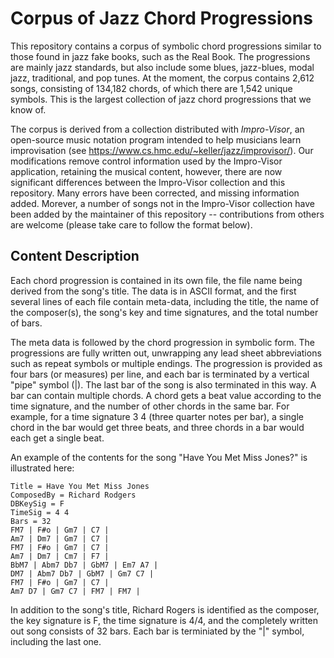 # Corpus of Jazz Chord Progressions
This repository contains a corpus of symbolic chord progressions similar to those found in jazz fake books, such as the Real Book. The progressions are mainly jazz 
standards, but also include some blues, jazz-blues, modal jazz, traditional, and pop tunes. At the moment, the corpus contains 2,612 songs, consisting of 134,182 chords, of 
which there are 1,542 unique symbols.  This is the largest collection of jazz chord progressions that we know of.  

The corpus is derived from a collection distributed with *Impro-Visor*, an open-source music notation program intended to help musicians learn improvisation (see 
https://www.cs.hmc.edu/~keller/jazz/improvisor/). Our modifications remove control information used by the Impro-Visor application, retaining the musical content, 
however, there are now significant differences between the Impro-Visor collection and this repository.  Many errors have been corrected, and missing information added. Morever, a number of songs not in the Impro-Visor collection have been added by the maintainer of this repository -- contributions from others are welcome (please take care to follow the format below).

## Content Description
Each chord progression is contained in its own file, the file name being derived from the song's title.  The data is in ASCII format, and the first several lines of 
each file contain meta-data, including the title, the name of the composer(s), the song's key and time signatures, and the total number of bars.  

The meta data is followed by the chord progression in symbolic form.  The progressions are fully written out, unwrapping any lead sheet abbreviations such as repeat 
symbols or multiple endings.  The progression is provided as four bars (or measures) per line, and each bar is terminated by a vertical "pipe" symbol (|).  The last bar of the song is also terminated in this way.  A bar can contain multiple chords.  A chord gets a beat value according to the time signature, and the number of other chords in the same bar.  For example, for a time signature 3 4 (three quarter notes per bar), a single chord in the bar would get three beats, and three chords in a bar would each get a single beat.  

An example of the contents for the song "Have You Met Miss Jones?" is illustrated here:

    Title = Have You Met Miss Jones
    ComposedBy = Richard Rodgers
    DBKeySig = F
    TimeSig = 4 4
    Bars = 32
    FM7 | F#o | Gm7 | C7 |
    Am7 | Dm7 | Gm7 | C7 |
    FM7 | F#o | Gm7 | C7 |
    Am7 | Dm7 | Cm7 | F7 |
    BbM7 | Abm7 Db7 | GbM7 | Em7 A7 |
    DM7 | Abm7 Db7 | GbM7 | Gm7 C7 |
    FM7 | F#o | Gm7 | C7 |
    Am7 D7 | Gm7 C7 | FM7 | FM7 |
 
In addition to the song's title, Richard Rogers is identified as the composer, the key signature is F, the time signature is 4/4, and the completely written out song consists of 32 bars.  Each bar is terminiated by the "|" symbol, including the last one.
